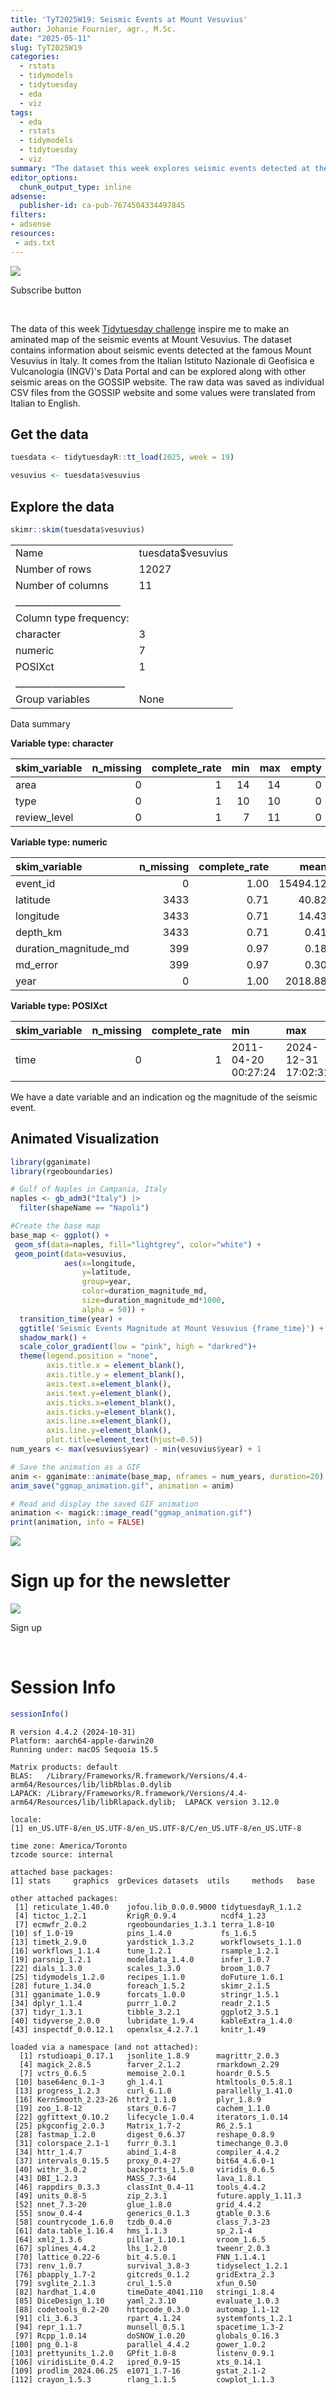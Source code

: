 ```yaml
---
title: 'TyT2025W19: Seismic Events at Mount Vesuvius'
author: Johanie Fournier, agr., M.Sc.
date: "2025-05-11"
slug: TyT2025W19
categories:
  - rstats
  - tidymodels
  - tidytuesday
  - eda
  - viz
tags:
  - eda
  - rstats
  - tidymodels
  - tidytuesday
  - viz
summary: "The dataset this week explores seismic events detected at the famous Mount Vesuvius in Italy. It comes from the Italian Istituto Nazionale di Geofisica e Vulcanologia (INGV)'s Data Portal and can be explored along with other seismic areas on the GOSSIP website. The raw data was saved as individual CSV files from the GOSSIP website and some values were translated from Italian to English."
editor_options: 
  chunk_output_type: inline
adsense:
  publisher-id: ca-pub-7674504334497845
filters:
- adsense
resources:
 - ads.txt 
---
```


<script async src="https://pagead2.googlesyndication.com/pagead/js/adsbygoogle.js?client=ca-pub-7674504334497845" crossorigin="anonymous"></script>

[![](petit.png)](https://subscribepage.io/E3ia1B)

Subscribe button

<br>

The data of this week [Tidytuesday challenge](https://github.com/rfordatascience/tidytuesday/blob/main/data/2025/2025-05-13/readme.md) inspire me to make an aminated map of the seismic events at Mount Vesuvius. The dataset contains information about seismic events detected at the famous Mount Vesuvius in Italy. It comes from the Italian Istituto Nazionale di Geofisica e Vulcanologia (INGV)'s Data Portal and can be explored along with other seismic areas on the GOSSIP website. The raw data was saved as individual CSV files from the GOSSIP website and some values were translated from Italian to English.

## Get the data

``` r
tuesdata <- tidytuesdayR::tt_load(2025, week = 19)

vesuvius <- tuesdata$vesuvius
```

## Explore the data

``` r
skimr::skim(tuesdata$vesuvius)
```

|                                                  |                    |
|:-------------------------------------------------|:-------------------|
| Name                                             | tuesdata\$vesuvius |
| Number of rows                                   | 12027              |
| Number of columns                                | 11                 |
| \_\_\_\_\_\_\_\_\_\_\_\_\_\_\_\_\_\_\_\_\_\_\_   |                    |
| Column type frequency:                           |                    |
| character                                        | 3                  |
| numeric                                          | 7                  |
| POSIXct                                          | 1                  |
| \_\_\_\_\_\_\_\_\_\_\_\_\_\_\_\_\_\_\_\_\_\_\_\_ |                    |
| Group variables                                  | None               |

Data summary

**Variable type: character**

| skim_variable | n_missing | complete_rate | min | max | empty | n_unique | whitespace |
|:-------------|---------:|-------------:|----:|----:|------:|--------:|----------:|
| area          |         0 |             1 |  14 |  14 |     0 |        1 |          0 |
| type          |         0 |             1 |  10 |  10 |     0 |        1 |          0 |
| review_level  |         0 |             1 |   7 |  11 |     0 |        2 |          0 |

**Variable type: numeric**

| skim_variable         | n_missing | complete_rate |     mean |       sd |      p0 |     p25 |      p50 |      p75 |     p100 | hist  |
|:------------|------:|--------:|-----:|-----:|-----:|-----:|-----:|-----:|-----:|:----|
| event_id              |         0 |          1.00 | 15494.12 | 11014.20 |  102.00 | 5965.50 | 14981.00 | 21387.50 | 40802.00 | ▇▅▇▂▂ |
| latitude              |      3433 |          0.71 |    40.82 |     0.00 |   40.80 |   40.82 |    40.82 |    40.82 |    40.86 | ▁▇▂▁▁ |
| longitude             |      3433 |          0.71 |    14.43 |     0.00 |   14.35 |   14.42 |    14.43 |    14.43 |    14.48 | ▁▁▃▇▁ |
| depth_km              |      3433 |          0.71 |     0.41 |     0.50 |    0.01 |    0.14 |     0.24 |     0.43 |     9.35 | ▇▁▁▁▁ |
| duration_magnitude_md |       399 |          0.97 |     0.18 |     0.56 |   -2.00 |   -0.20 |     0.10 |     0.50 |     3.10 | ▁▇▇▁▁ |
| md_error              |       399 |          0.97 |     0.30 |     0.00 |    0.30 |    0.30 |     0.30 |     0.30 |     0.30 | ▁▁▇▁▁ |
| year                  |         0 |          1.00 |  2018.88 |     3.28 | 2011.00 | 2016.00 |  2019.00 |  2022.00 |  2024.00 | ▂▆▅▇▇ |

**Variable type: POSIXct**

| skim_variable | n_missing | complete_rate | min                 | max                 | median              | n_unique |
|:---------|------:|---------:|:------------|:------------|:------------|------:|
| time          |         0 |             1 | 2011-04-20 00:27:24 | 2024-12-31 17:02:32 | 2019-05-11 22:23:43 |    11953 |

We have a date variable and an indication og the magnitude of the seismic event.

## Animated Visualization

``` r
library(gganimate)
library(rgeoboundaries)

# Gulf of Naples in Campania, Italy
naples <- gb_adm3("Italy") |> 
  filter(shapeName == "Napoli")

#Create the base map
base_map <- ggplot() +
 geom_sf(data=naples, fill="lightgrey", color="white") +
 geom_point(data=vesuvius, 
            aes(x=longitude, 
                y=latitude, 
                group=year, 
                color=duration_magnitude_md,
                size=duration_magnitude_md*1000,
                alpha = 50)) +
  transition_time(year) +
  ggtitle('Seismic Events Magnitude at Mount Vesuvius {frame_time}') +
  shadow_mark() +
  scale_color_gradient(low = "pink", high = "darkred")+
  theme(legend.position = "none", 
        axis.title.x = element_blank(),
        axis.title.y = element_blank(),
        axis.text.x=element_blank(),
        axis.text.y=element_blank(),
        axis.ticks.x=element_blank(),
        axis.ticks.y=element_blank(),
        axis.line.x=element_blank(),
        axis.line.y=element_blank(),
        plot.title=element_text(hjust=0.5))
num_years <- max(vesuvius$year) - min(vesuvius$year) + 1

# Save the animation as a GIF
anim <- gganimate::animate(base_map, nframes = num_years, duration=20)
anim_save("ggmap_animation.gif", animation = anim)
```

``` r
# Read and display the saved GIF animation
animation <- magick::image_read("ggmap_animation.gif")
print(animation, info = FALSE)
```

![](index.markdown_strict_files/figure-markdown_strict/unnamed-chunk-4-1.gif)

# Sign up for the newsletter

[![](sign_up.png)](https://dashboard.mailerlite.com/forms/1478852/152663752035010469/share)

Sign up

<br>

# Session Info

``` r
sessionInfo()
```

    R version 4.4.2 (2024-10-31)
    Platform: aarch64-apple-darwin20
    Running under: macOS Sequoia 15.5

    Matrix products: default
    BLAS:   /Library/Frameworks/R.framework/Versions/4.4-arm64/Resources/lib/libRblas.0.dylib 
    LAPACK: /Library/Frameworks/R.framework/Versions/4.4-arm64/Resources/lib/libRlapack.dylib;  LAPACK version 3.12.0

    locale:
    [1] en_US.UTF-8/en_US.UTF-8/en_US.UTF-8/C/en_US.UTF-8/en_US.UTF-8

    time zone: America/Toronto
    tzcode source: internal

    attached base packages:
    [1] stats     graphics  grDevices datasets  utils     methods   base     

    other attached packages:
     [1] reticulate_1.40.0    jofou.lib_0.0.0.9000 tidytuesdayR_1.1.2  
     [4] tictoc_1.2.1         KrigR_0.9.4          ncdf4_1.23          
     [7] ecmwfr_2.0.2         rgeoboundaries_1.3.1 terra_1.8-10        
    [10] sf_1.0-19            pins_1.4.0           fs_1.6.5            
    [13] timetk_2.9.0         yardstick_1.3.2      workflowsets_1.1.0  
    [16] workflows_1.1.4      tune_1.2.1           rsample_1.2.1       
    [19] parsnip_1.2.1        modeldata_1.4.0      infer_1.0.7         
    [22] dials_1.3.0          scales_1.3.0         broom_1.0.7         
    [25] tidymodels_1.2.0     recipes_1.1.0        doFuture_1.0.1      
    [28] future_1.34.0        foreach_1.5.2        skimr_2.1.5         
    [31] gganimate_1.0.9      forcats_1.0.0        stringr_1.5.1       
    [34] dplyr_1.1.4          purrr_1.0.2          readr_2.1.5         
    [37] tidyr_1.3.1          tibble_3.2.1         ggplot2_3.5.1       
    [40] tidyverse_2.0.0      lubridate_1.9.4      kableExtra_1.4.0    
    [43] inspectdf_0.0.12.1   openxlsx_4.2.7.1     knitr_1.49          

    loaded via a namespace (and not attached):
      [1] rstudioapi_0.17.1   jsonlite_1.8.9      magrittr_2.0.3     
      [4] magick_2.8.5        farver_2.1.2        rmarkdown_2.29     
      [7] vctrs_0.6.5         memoise_2.0.1       hoardr_0.5.5       
     [10] base64enc_0.1-3     gh_1.4.1            htmltools_0.5.8.1  
     [13] progress_1.2.3      curl_6.1.0          parallelly_1.41.0  
     [16] KernSmooth_2.23-26  httr2_1.1.0         plyr_1.8.9         
     [19] zoo_1.8-12          stars_0.6-7         cachem_1.1.0       
     [22] ggfittext_0.10.2    lifecycle_1.0.4     iterators_1.0.14   
     [25] pkgconfig_2.0.3     Matrix_1.7-2        R6_2.5.1           
     [28] fastmap_1.2.0       digest_0.6.37       reshape_0.8.9      
     [31] colorspace_2.1-1    furrr_0.3.1         timechange_0.3.0   
     [34] httr_1.4.7          abind_1.4-8         compiler_4.4.2     
     [37] intervals_0.15.5    proxy_0.4-27        bit64_4.6.0-1      
     [40] withr_3.0.2         backports_1.5.0     viridis_0.6.5      
     [43] DBI_1.2.3           MASS_7.3-64         lava_1.8.1         
     [46] rappdirs_0.3.3      classInt_0.4-11     tools_4.4.2        
     [49] units_0.8-5         zip_2.3.1           future.apply_1.11.3
     [52] nnet_7.3-20         glue_1.8.0          grid_4.4.2         
     [55] snow_0.4-4          generics_0.1.3      gtable_0.3.6       
     [58] countrycode_1.6.0   tzdb_0.4.0          class_7.3-23       
     [61] data.table_1.16.4   hms_1.1.3           sp_2.1-4           
     [64] xml2_1.3.6          pillar_1.10.1       vroom_1.6.5        
     [67] splines_4.4.2       lhs_1.2.0           tweenr_2.0.3       
     [70] lattice_0.22-6      bit_4.5.0.1         FNN_1.1.4.1        
     [73] renv_1.0.7          survival_3.8-3      tidyselect_1.2.1   
     [76] pbapply_1.7-2       gitcreds_0.1.2      gridExtra_2.3      
     [79] svglite_2.1.3       crul_1.5.0          xfun_0.50          
     [82] hardhat_1.4.0       timeDate_4041.110   stringi_1.8.4      
     [85] DiceDesign_1.10     yaml_2.3.10         evaluate_1.0.3     
     [88] codetools_0.2-20    httpcode_0.3.0      automap_1.1-12     
     [91] cli_3.6.3           rpart_4.1.24        systemfonts_1.2.1  
     [94] repr_1.1.7          munsell_0.5.1       spacetime_1.3-2    
     [97] Rcpp_1.0.14         doSNOW_1.0.20       globals_0.16.3     
    [100] png_0.1-8           parallel_4.4.2      gower_1.0.2        
    [103] prettyunits_1.2.0   GPfit_1.0-8         listenv_0.9.1      
    [106] viridisLite_0.4.2   ipred_0.9-15        xts_0.14.1         
    [109] prodlim_2024.06.25  e1071_1.7-16        gstat_2.1-2        
    [112] crayon_1.5.3        rlang_1.1.5         cowplot_1.1.3      

